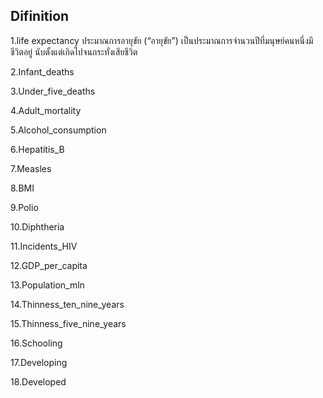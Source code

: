 
## Difinition 

1.life expectancy ประมาณการอายุขัย (“อายุขัย”) เป็นประมาณการจำนวนปีที่มนุษย์คนหนึ่งมีชีวิตอยู่ นับตั้งแต่เกิดไปจนกระทั่งเสียชีวิต

2.Infant_deaths

3.Under_five_deaths

4.Adult_mortality

5.Alcohol_consumption

6.Hepatitis_B

7.Measles

8.BMI

9.Polio

10.Diphtheria

11.Incidents_HIV

12.GDP_per_capita

13.Population_mln

14.Thinness_ten_nine_years

15.Thinness_five_nine_years

16.Schooling

17.Developing

18.Developed
